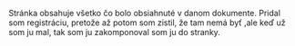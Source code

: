 Stránka obsahuje všetko čo bolo obsiahnuté v danom dokumente. Pridal som registráciu, pretože až potom som zistil, že tam nemá byť ,ale keď už som ju mal, tak som ju zakomponoval som ju do stranky. 

